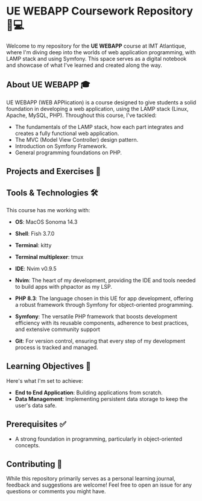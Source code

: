 # UE WEBAPP Coursework Repository 📘💻

Welcome to my repository for the **UE WEBAPP** course at IMT Atlantique, where I'm diving deep into the worlds of web application programming, with LAMP stack and using Symfony. This space serves as a digital notebook and showcase of what I've learned and created along the way.

## About UE WEBAPP 🎓

UE WEBAPP (WEB APPlication) is a course designed to give students a solid foundation in developing a web application, using the LAMP stack (Linux, Apache, MySQL, PHP).
Throughout this course, I've tackled:

- The fundamentals of the LAMP stack, how each part integrates and creates a fully functional web application.
- The MVC (Model View Controller) design pattern.
- Introduction on Symfony Framework.
- General programming foundations on PHP.

## Projects and Exercises 🚀



## Tools & Technologies 🛠️

This course has me working with:
- **OS**: MacOS Sonoma 14.3
- **Shell**: Fish 3.7.0
- **Terminal**: kitty
- **Terminal multiplexer**: tmux
- **IDE**: Nvim v0.9.5

- **Nvim**: The heart of my development, providing the IDE and tools needed to build apps with phpactor as my LSP.
- **PHP 8.3**: The language chosen in this UE for app development, offering a robust framework through Symfony for object-oriented programming.
- **Symfony**: The versatile PHP framework that boosts development efficiency with its reusable components, adherence to best practices, and extensive community support
- **Git**: For version control, ensuring that every step of my development process is tracked and managed.


## Learning Objectives 🎯

Here's what I'm set to achieve:
- **End to End Application**: Building applications from scratch.
- **Data Management**: Implementing persistent data storage to keep the user's data safe.

## Prerequisites ✅

- A strong foundation in programming, particularly in object-oriented concepts.

## Contributing 🤝

While this repository primarily serves as a personal learning journal, feedback and suggestions are welcome! Feel free to open an issue for any questions or comments you might have.
